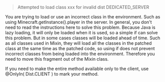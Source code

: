 >  Attempted to load class xxx for invalid dist DEDICATED_SERVER

You are trying to load or use an incorrect class in the environment.
Such as using Minecraft.getInstance().player in the server.
In general, you don't need to read the instructions here to solve this problem.
Because Java is lazy loading, it will only be loaded when it is used, so a simple if can solve this problem.
But in some cases classes will be loaded ahead of time. Such as all classes used in Mixin, they will load all the classes in the patched class at the same time as the patched code, so using if does not prevent incorrect classes from being loaded into the environment. Therefore you need to move this fragment out of the Mixin class.

If you need to make the entire method available only to the client, use @OnlyIn( Dist.CLIENT ) to mark your method.